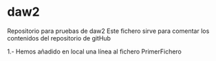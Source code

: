 # daw2
Repositorio para pruebas de daw2
Este fichero sirve para comentar los contenidos del repositorio de gitHub

1.- Hemos añadido en local una línea al fichero PrimerFichero
